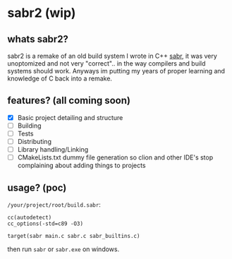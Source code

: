 # sabr2 (wip)
## whats sabr2?
sabr2 is a remake of an old build system I wrote in C++ [sabr](https://github.com/gloggers99/sabr), it was very unoptomized and not very "correct".. in the way compilers and build systems should work. Anyways im putting my years of proper learning and knowledge of C back into a remake.
## features? (all coming soon)
- [X] Basic project detailing and structure
- [ ] Building
- [ ] Tests
- [ ] Distributing
- [ ] Library handling/Linking
- [ ] CMakeLists.txt dummy file generation so clion and other IDE's stop complaining about adding things to projects
## usage? (poc)
`/your/project/root/build.sabr`:
```
cc(autodetect)
cc_options(-std=c89 -O3)

target(sabr main.c sabr.c sabr_builtins.c)
```
then run `sabr` or `sabr.exe` on windows.